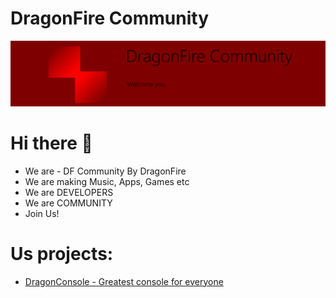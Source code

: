 # DragonFire Community

![alt text](https://github.com/DragonFireCommunity/.github/raw/main/profile/dfcommunitywelcomeyou.png)

# Hi there 👋
 - We are - DF Community By DragonFire
 - We are making Music, Apps, Games etc
 - We are DEVELOPERS
 - We are COMMUNITY
 - Join Us!

# Us projects:
 - [DragonConsole - Greatest console for everyone](https://github.com/DragonFireCommunity/DragonConsole)
